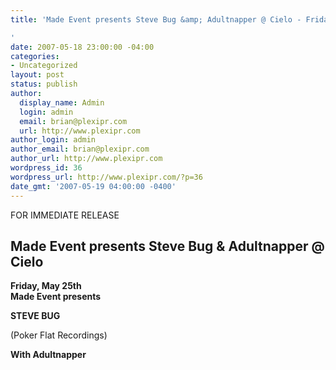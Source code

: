```yaml
---
title: 'Made Event presents Steve Bug &amp; Adultnapper @ Cielo - Friday May, 25th

'
date: 2007-05-18 23:00:00 -04:00
categories:
- Uncategorized
layout: post
status: publish
author:
  display_name: Admin
  login: admin
  email: brian@plexipr.com
  url: http://www.plexipr.com
author_login: admin
author_email: brian@plexipr.com
author_url: http://www.plexipr.com
wordpress_id: 36
wordpress_url: http://www.plexipr.com/?p=36
date_gmt: '2007-05-19 04:00:00 -0400'
---
```


<p>FOR IMMEDIATE RELEASE</p>
<h2>Made Event presents Steve Bug & Adultnapper @ Cielo</h2>
<p><b>Friday, May 25th<br />
Made Event presents</b></p>
<p><b>STEVE BUG</b></p>
<p>(Poker Flat Recordings)</p>
<p><b>With Adultnapper</b></p>
<p><u><b></p>
